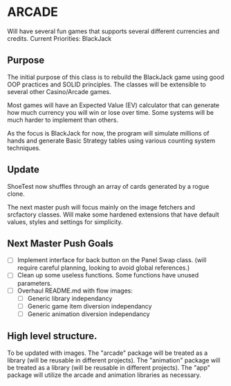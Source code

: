 # ARCADE

Will have several fun games that supports several different currencies and credits.
Current Priorities:
BlackJack

## Purpose

The initial purpose of this class is to rebuild the BlackJack game using good OOP practices and SOLID principles.
The classes will be extensible to several other Casino/Arcade games.

Most games will have an Expected Value (EV) calculator that can generate how much currency you will win or lose over time.
Some systems will be much harder to implement than others.

As the focus is BlackJack for now, the program will simulate millions of hands and generate Basic Strategy tables using various counting system techniques.

## Update

ShoeTest now shuffles through an array of cards generated by a rogue clone.

The next master push will focus mainly on the image fetchers and srcfactory classes. Will make some hardened extensions that have default values, styles and settings for simplicity.


## Next Master Push Goals

- [ ] Implement interface for back button on the Panel Swap class. (will require careful planning, looking to avoid global references.)
- [ ] Clean up some useless functions. Some functions have unused parameters.
- [ ] Overhaul README.md with flow images:
	- [ ] Generic library independancy
	- [ ] Generic game item diversion independancy
	- [ ] Generic animation diversion independancy

## High level structure.

To be updated with images.
The "arcade" package will be treated as a library (will be reusable in different projects).
The "animation" package will be treated as a library (will be reusable in different projects).
The "app" package will utilize the arcade and animation libraries as necessary.
